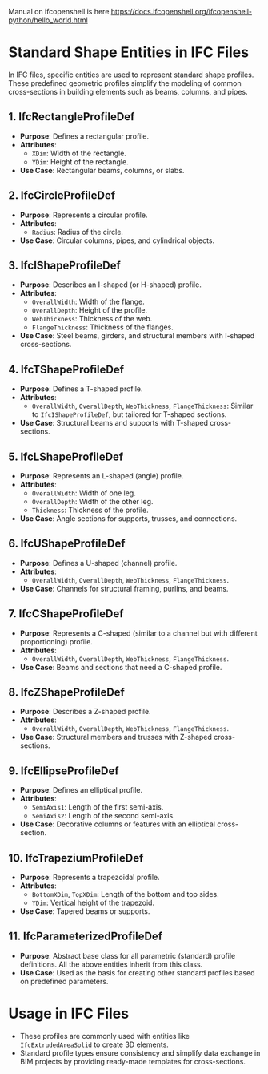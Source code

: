 
Manual on ifcopenshell is here
https://docs.ifcopenshell.org/ifcopenshell-python/hello_world.html


# Standard Shape Entities in IFC Files

In IFC files, specific entities are used to represent standard shape profiles. These predefined geometric profiles simplify the modeling of common cross-sections in building elements such as beams, columns, and pipes.

## 1. **IfcRectangleProfileDef**
- **Purpose**: Defines a rectangular profile.
- **Attributes**:
  - `XDim`: Width of the rectangle.
  - `YDim`: Height of the rectangle.
- **Use Case**: Rectangular beams, columns, or slabs.

## 2. **IfcCircleProfileDef**
- **Purpose**: Represents a circular profile.
- **Attributes**:
  - `Radius`: Radius of the circle.
- **Use Case**: Circular columns, pipes, and cylindrical objects.

## 3. **IfcIShapeProfileDef**
- **Purpose**: Describes an I-shaped (or H-shaped) profile.
- **Attributes**:
  - `OverallWidth`: Width of the flange.
  - `OverallDepth`: Height of the profile.
  - `WebThickness`: Thickness of the web.
  - `FlangeThickness`: Thickness of the flanges.
- **Use Case**: Steel beams, girders, and structural members with I-shaped cross-sections.

## 4. **IfcTShapeProfileDef**
- **Purpose**: Defines a T-shaped profile.
- **Attributes**:
  - `OverallWidth`, `OverallDepth`, `WebThickness`, `FlangeThickness`: Similar to `IfcIShapeProfileDef`, but tailored for T-shaped sections.
- **Use Case**: Structural beams and supports with T-shaped cross-sections.

## 5. **IfcLShapeProfileDef**
- **Purpose**: Represents an L-shaped (angle) profile.
- **Attributes**:
  - `OverallWidth`: Width of one leg.
  - `OverallDepth`: Width of the other leg.
  - `Thickness`: Thickness of the profile.
- **Use Case**: Angle sections for supports, trusses, and connections.

## 6. **IfcUShapeProfileDef**
- **Purpose**: Defines a U-shaped (channel) profile.
- **Attributes**:
  - `OverallWidth`, `OverallDepth`, `WebThickness`, `FlangeThickness`.
- **Use Case**: Channels for structural framing, purlins, and beams.

## 7. **IfcCShapeProfileDef**
- **Purpose**: Represents a C-shaped (similar to a channel but with different proportioning) profile.
- **Attributes**:
  - `OverallWidth`, `OverallDepth`, `WebThickness`, `FlangeThickness`.
- **Use Case**: Beams and sections that need a C-shaped profile.

## 8. **IfcZShapeProfileDef**
- **Purpose**: Describes a Z-shaped profile.
- **Attributes**:
  - `OverallWidth`, `OverallDepth`, `WebThickness`, `FlangeThickness`.
- **Use Case**: Structural members and trusses with Z-shaped cross-sections.

## 9. **IfcEllipseProfileDef**
- **Purpose**: Defines an elliptical profile.
- **Attributes**:
  - `SemiAxis1`: Length of the first semi-axis.
  - `SemiAxis2`: Length of the second semi-axis.
- **Use Case**: Decorative columns or features with an elliptical cross-section.

## 10. **IfcTrapeziumProfileDef**
- **Purpose**: Represents a trapezoidal profile.
- **Attributes**:
  - `BottomXDim`, `TopXDim`: Length of the bottom and top sides.
  - `YDim`: Vertical height of the trapezoid.
- **Use Case**: Tapered beams or supports.

## 11. **IfcParameterizedProfileDef**
- **Purpose**: Abstract base class for all parametric (standard) profile definitions. All the above entities inherit from this class.
- **Use Case**: Used as the basis for creating other standard profiles based on predefined parameters.

# Usage in IFC Files
- These profiles are commonly used with entities like `IfcExtrudedAreaSolid` to create 3D elements.
- Standard profile types ensure consistency and simplify data exchange in BIM projects by providing ready-made templates for cross-sections.
